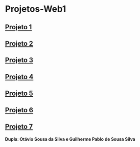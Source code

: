 # Projetos-Web1


## [Projeto 1]( https://otavins.github.io/Projeto)
## [Projeto 2]( https://otavins.github.io/Projeto2-Web1/)
## [Projeto 3]( https://otavins.github.io/Projeto3-Web1/)
## [Projeto 4]( https://otavins.github.io/Proje)
## [Projeto 5]( https://otavins.github.io/Projeto5-Web1/)
## [Projeto 6]( https://otavins.github.io/Projeto6-Web1/)
## [Projeto 7]( https://otavins.github.io/Projeto7-Web1/) 

#### Dupla: Otávio Sousa da Silva e Guilherme Pablo de Sousa Silva
